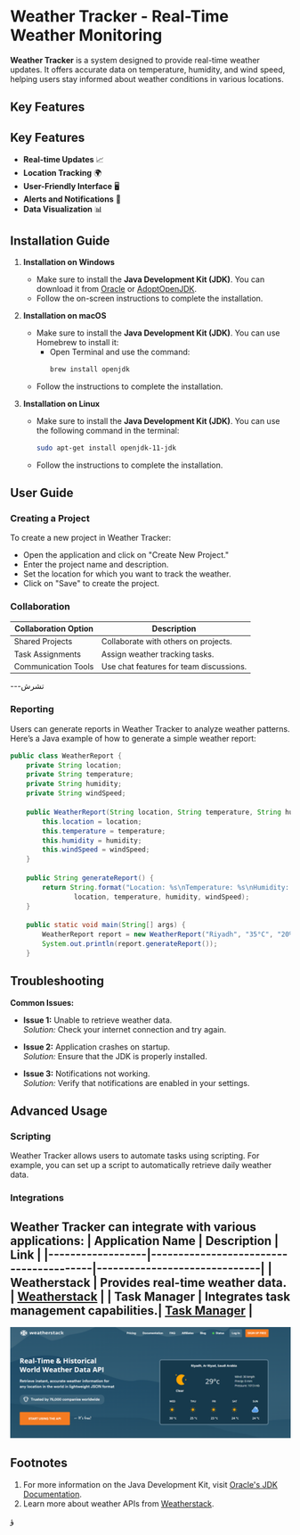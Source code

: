 # Weather Tracker - Real-Time Weather Monitoring
**Weather Tracker** is a system designed to provide real-time weather updates. It offers accurate data on temperature, humidity, and wind speed, helping users stay informed about weather conditions in various locations.

## Key Features

## Key Features
- **Real-time Updates** 📈
- **Location Tracking** 🌍
- **User-Friendly Interface** 🖥️
- **Alerts and Notifications** 🔔
- **Data Visualization** 📊
## Installation Guide

1. **Installation on Windows**
   - Make sure to install the **Java Development Kit (JDK)**. You can download it from [Oracle](https://www.oracle.com/java/technologies/javase-jdk11-downloads.html) or [AdoptOpenJDK](https://adoptopenjdk.net/).
   - Follow the on-screen instructions to complete the installation.

2. **Installation on macOS**
   - Make sure to install the **Java Development Kit (JDK)**. You can use Homebrew to install it:
     - Open Terminal and use the command:
       ```bash
       brew install openjdk
       ```
   - Follow the instructions to complete the installation.

3. **Installation on Linux**
   - Make sure to install the **Java Development Kit (JDK)**. You can use the following command in the terminal:
     ```bash
     sudo apt-get install openjdk-11-jdk
     ```
   - Follow the instructions to complete the installation.

## User Guide

### Creating a Project
To create a new project in Weather Tracker:
- Open the application and click on "Create New Project."
- Enter the project name and description.
- Set the location for which you want to track the weather.
- Click on "Save" to create the project.

### Collaboration
| Collaboration Option | Description                           |
|----------------------|---------------------------------------|
| Shared Projects      | Collaborate with others on projects. |
| Task Assignments     | Assign weather tracking tasks.       |
| Communication Tools  | Use chat features for team discussions.|

---تشرش

### Reporting
Users can generate reports in Weather Tracker to analyze weather patterns. Here’s a Java example of how to generate a simple weather report:
```java
public class WeatherReport {
    private String location;
    private String temperature;
    private String humidity;
    private String windSpeed;

    public WeatherReport(String location, String temperature, String humidity, String windSpeed) {
        this.location = location;
        this.temperature = temperature;
        this.humidity = humidity;
        this.windSpeed = windSpeed;
    }

    public String generateReport() {
        return String.format("Location: %s\nTemperature: %s\nHumidity: %s\nWind Speed: %s",
                location, temperature, humidity, windSpeed);
    }

    public static void main(String[] args) {
        WeatherReport report = new WeatherReport("Riyadh", "35°C", "20%", "15 km/h");
        System.out.println(report.generateReport());
    }
```
## Troubleshooting
**Common Issues:**

- **Issue 1:** Unable to retrieve weather data.  
  *Solution:* Check your internet connection and try again.

- **Issue 2:** Application crashes on startup.  
  *Solution:* Ensure that the JDK is properly installed.

- **Issue 3:** Notifications not working.  
  *Solution:* Verify that notifications are enabled in your settings.

## Advanced Usage

### Scripting
Weather Tracker allows users to automate tasks using scripting. For example, you can set up a script to automatically retrieve daily weather data.

### Integrations
Weather Tracker can integrate with various applications:
| Application Name | Description                            | Link                         |
|------------------|----------------------------------------|------------------------------|
| Weatherstack    | Provides real-time weather data.      | [Weatherstack](https://weatherstack.com/) |
| Task Manager     | Integrates task management capabilities.| [Task Manager](https://taskmanager.com) |
---
![Weatherstack](https://raw.githubusercontent.com/Saleh67676/readme.md/main/Screenshot%202024-10-22%20212231.png)

## Footnotes
1. For more information on the Java Development Kit, visit [Oracle's JDK Documentation](https://docs.oracle.com/en/java/javase/11/docs/api/index.html).
2. Learn more about weather APIs from [Weatherstack](https://weatherstack.com/documentation).


ؤ


